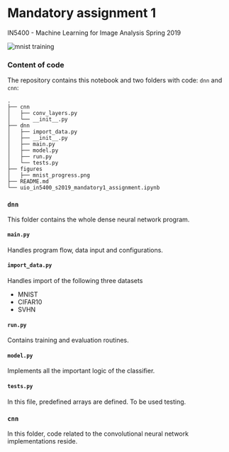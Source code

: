 # Mandatory assignment 1

IN5400 - Machine Learning for Image Analysis Spring 2019

![mnist training](figures/mnist_progress.png=100x)


### Content of code

The repository contains this notebook and two folders with code: `dnn` and `cnn`:

```
.
├── cnn
│   ├── conv_layers.py
│   └── __init__.py
├── dnn
│   ├── import_data.py
│   ├── __init__.py
│   ├── main.py
│   ├── model.py
│   ├── run.py
│   └── tests.py
├── figures
│   ├── mnist_progress.png
├── README.md
└── uio_in5400_s2019_mandatory1_assignment.ipynb
```

### `dnn`

This folder contains the whole dense neural network program.

#### `main.py`

Handles program flow, data input and configurations. 


#### `import_data.py`

Handles import of the following three datasets

- MNIST
- CIFAR10
- SVHN



#### `run.py`

Contains training and evaluation routines.


#### `model.py`

Implements all the important logic of the classifier.


#### `tests.py`

In this file, predefined arrays are defined. To be used testing.

### `cnn`

In this folder, code related to the convolutional neural network implementations reside.
